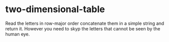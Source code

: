 # two-dimensional-table
Read the letters in row-major order concatenate them in a simple string and return it. However you need to skyp the letters that cannot be seen by the human eye.
